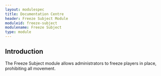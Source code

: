 ```yaml
---
layout: modulespec
title: Documentation Centre
header: Freeze Subject Module
moduleid: freeze-subject
modulename: Freeze Subject
type: module
---
```


## Introduction

The Freeze Subject module allows administrators to freeze players in place, prohibiting all movement.
